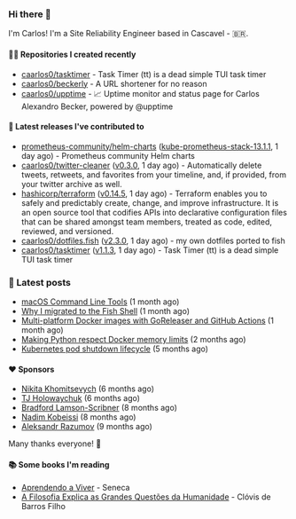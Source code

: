### Hi there 👋

I'm Carlos! I'm a Site Reliability Engineer based in Cascavel - 🇧🇷.

#### 👨‍💻 Repositories I created recently
- [caarlos0/tasktimer](https://github.com/caarlos0/tasktimer) - Task Timer (tt) is a dead simple TUI task timer
- [caarlos0/beckerly](https://github.com/caarlos0/beckerly) - A URL shortener for no reason
- [caarlos0/upptime](https://github.com/caarlos0/upptime) - 📈 Uptime monitor and status page for Carlos Alexandro Becker, powered by @upptime

#### 🚀 Latest releases I've contributed to


- [prometheus-community/helm-charts](https://github.com/prometheus-community/helm-charts) ([kube-prometheus-stack-13.1.1](https://github.com/prometheus-community/helm-charts/releases/tag/kube-prometheus-stack-13.1.1), 1 day ago) - Prometheus community Helm charts
- [caarlos0/twitter-cleaner](https://github.com/caarlos0/twitter-cleaner) ([v0.3.0](https://github.com/caarlos0/twitter-cleaner/releases/tag/v0.3.0), 1 day ago) - Automatically delete tweets, retweets, and favorites from your timeline, and, if provided, from your twitter archive as well.
- [hashicorp/terraform](https://github.com/hashicorp/terraform) ([v0.14.5](https://github.com/hashicorp/terraform/releases/tag/v0.14.5), 1 day ago) - Terraform enables you to safely and predictably create, change, and improve infrastructure. It is an open source tool that codifies APIs into declarative configuration files that can be shared amongst team members, treated as code, edited, reviewed, and versioned.
- [caarlos0/dotfiles.fish](https://github.com/caarlos0/dotfiles.fish) ([v2.3.0](https://github.com/caarlos0/dotfiles.fish/releases/tag/v2.3.0), 1 day ago) - my own dotfiles ported to fish
- [caarlos0/tasktimer](https://github.com/caarlos0/tasktimer) ([v1.1.3](https://github.com/caarlos0/tasktimer/releases/tag/v1.1.3), 1 day ago) - Task Timer (tt) is a dead simple TUI task timer

### 📄 Latest posts
- [macOS Command Line Tools](https://carlosbecker.com/posts/xcode-select/) (1 month ago)
- [Why I migrated to the Fish Shell](https://carlosbecker.com/posts/fish/) (1 month ago)
- [Multi-platform Docker images with GoReleaser and GitHub Actions](https://carlosbecker.com/posts/multi-platform-docker-images-goreleaser-gh-actions/) (1 month ago)
- [Making Python respect Docker memory limits](https://carlosbecker.com/posts/python-docker-limits/) (2 months ago)
- [Kubernetes pod shutdown lifecycle](https://carlosbecker.com/posts/k8s-pod-shutdown-lifecycle/) (5 months ago)

#### ❤️ Sponsors
- [Nikita Khomitsevych](https://github.com/hamsternik) (6 months ago)
- [TJ Holowaychuk](https://github.com/tj) (6 months ago)
- [Bradford Lamson-Scribner](https://github.com/bradford-hamilton) (8 months ago)
- [Nadim Kobeissi](https://github.com/kaepora) (8 months ago)
- [Aleksandr Razumov](https://github.com/ernado) (9 months ago)

Many thanks everyone! 🙏

#### 📚 Some books I'm reading
- [Aprendendo a Viver](https://www.goodreads.com/book/show/28219486-aprendendo-a-viver) - Seneca
- [A Filosofia Explica as Grandes Questões da Humanidade](https://www.goodreads.com/book/show/24265319-a-filosofia-explica-as-grandes-quest-es-da-humanidade) - Clóvis de Barros Filho
